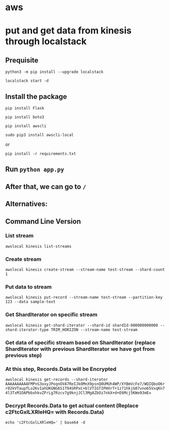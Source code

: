 # aws

# put and get data from kinesis through localstack

## Prequisite

`python3 -m pip install --upgrade localstack`

`localstack start -d`

## Install the package

`pip install Flask`

`pip install boto3`

`pip install awscli`

`sudo pip3 install awscli-local`

or 

`pip install -r requirements.txt`

## Run `python app.py`

## After that, we can go to `/`

## Alternatives:

## Command Line Version

### List stream

`awslocal kinesis list-streams`

### Create stream

`awslocal kinesis create-stream --stream-name test-stream --shard-count 1`

### Put data to stream

`awslocal kinesis put-record --stream-name test-stream --partition-key 123 --data sample-text`

### Get ShardIterator on specific stream

`awslocal kinesis get-shard-iterator --shard-id shardId-000000000000 --shard-iterator-type TRIM_HORIZON --stream-name test-stream`

### Get data of specific stream based on ShardIterator (replace ShardIterator with previous ShardIterator we have got from previous step)
### At this step, Records.Data will be Encrypted

`awslocal kinesis get-records --shard-iterator AAAAAAAAAAFMPnS3oxyJPoqnOVA7ReIJkOMnX9psnQ0UMUh4WP/XYBmVcFe7/WQIQboO6rr02kVTaupfLo2KvIahUKGNG6S1T94SRPxC+blVTIGTIPHXrT+1z71hkjG07vno65VxqKn74l3TxM1OAPbbxhkvZFrLg7Rzcv7g9knjJCl3MgAZbOz7nkX+d+E6Mcj5KWe93mE=`

### Decrypt Records.Data to get actual content (Replace c2FtcGxlLXRleHQ= with Records.Data)

`echo 'c2FtcGxlLXRleHQ=' | base64 -d`